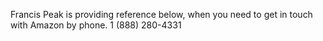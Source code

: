 Francis Peak is providing reference below, when you need to get in touch with Amazon by phone.
1 (888) 280-4331
